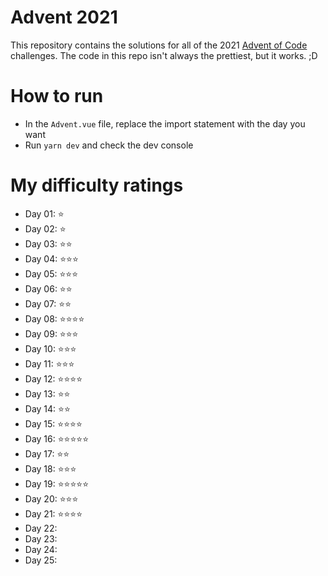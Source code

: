 # Advent 2021

This repository contains the solutions for all of the 2021 [Advent of Code](https://adventofcode.com/) challenges. The code in this repo isn't always the prettiest, but it works. ;D

# How to run
- In the `Advent.vue` file, replace the import statement with the day you want
- Run `yarn dev` and check the dev console

# My difficulty ratings

- Day 01: ⭐
- Day 02: ⭐
- Day 03: ⭐⭐
- Day 04: ⭐⭐⭐
- Day 05: ⭐⭐⭐
- Day 06: ⭐⭐
- Day 07: ⭐⭐
- Day 08: ⭐⭐⭐⭐
- Day 09: ⭐⭐⭐
- Day 10: ⭐⭐⭐
- Day 11: ⭐⭐⭐
- Day 12: ⭐⭐⭐⭐
- Day 13: ⭐⭐
- Day 14: ⭐⭐
- Day 15: ⭐⭐⭐⭐
- Day 16: ⭐⭐⭐⭐⭐
- Day 17: ⭐⭐
- Day 18: ⭐⭐⭐
- Day 19: ⭐⭐⭐⭐⭐
- Day 20: ⭐⭐⭐
- Day 21: ⭐⭐⭐⭐
- Day 22:
- Day 23:
- Day 24:
- Day 25: